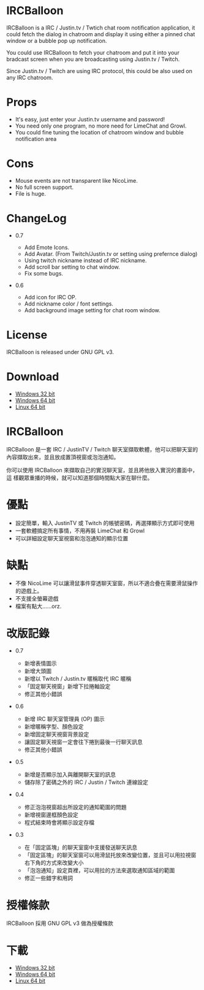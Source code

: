 IRCBalloon 
===========

IRCBalloon is a IRC / Justin.tv / Twtich chat room notification application, 
it could fetch the dialog in chatroom and display it using either a pinned
chat window or a bubble pop up notification.

You could use IRCBalloon to fetch your chatroom and put it into your bradcast
screen when you are broadcasting using Justin.tv / Twitch.

Since Justin.tv / Twitch are using IRC protocol, this could be also used on
any IRC chatroom.

Props
======

 - It's easy, just enter your Justin.tv username and password!
 - You need only one program, no more need for LimeChat and Growl.
 - You could fine tuning the location of chatroom window and bubble notification area

Cons
=======

 - Mouse events are not transparent like NicoLime.
 - No full screen support.
 - File is huge.

ChangeLog
===========
 - 0.7
    - Add Emote Icons.
    - Add Avatar. (From Twitch/Justin.tv or setting using prefernce dialog)
    - Using twitch nickname instead of IRC nickname.
    - Add scroll bar setting to chat window.
    - Fix some bugs.

 - 0.6
    - Add icon for IRC OP.
    - Add nickname color / font settings.
    - Add background image setting for chat room window.

License
========

IRCBalloon is released under GNU GPL v3.

Download
==========

 - [Windows 32 bit](http://bone.twbbs.org.tw/download/IRCBalloon/IRCBalloon-win32-0.7.1.jar)
 - [Windows 64 bit](http://bone.twbbs.org.tw/download/IRCBalloon/IRCBalloon-win64-0.7.1.jar)
 - [Linux 64 bit](http://bone.twbbs.org.tw/download/IRCBalloon/IRCBalloon-linux64-0.7.1.jar)


IRCBalloon 
===========

IRCBalloon 是一套 IRC / JustinTV / Twitch 聊天室擷取軟體，他可以把聊天室的
內容擷取出來，並且放成置頂視窗或泡泡通知。

你可以使用 IRCBalloon 來擷取自己的實況聊天室，並且將他放入實況的畫面中，這
樣觀眾重播的時候，就可以知道那個時間點大家在聊什麼。

優點
======

 - 設定簡單，輸入 JustinTV 或 Twitch 的帳號密碼，再選擇顯示方式即可使用
 - 一套軟體搞定所有事情，不用再裝 LimeChat 和 Growl
 - 可以詳細設定聊天室視窗和泡泡通知的顯示位置

缺點
=======

 - 不像 NicoLime 可以讓滑鼠事件穿透聊天室窗，所以不適合疊在需要滑鼠操作的遊戲上。
 - 不支援全螢幕遊戲
 - 檔案有點大……orz.

改版記錄
=========
 - 0.7
    - 新增表情圖示
    - 新增大頭圖
    - 新增以 Twitch / Justin.tv 暱稱取代 IRC 暱稱
    - 「固定聊天視窗」新增下拉捲軸設定
    - 修正其他小錯誤

 - 0.6
    - 新增 IRC 聊天室管理員 (OP) 圖示
    - 新增暱稱字型、顏色設定
    - 新增固定聊天視窗背景設定
    - 讓固定聊天視窗一定會往下捲到最後一行聊天訊息
    - 修正其他小錯誤

 - 0.5
    - 新增是否顯示加入與離開聊天室的訊息
    - 儲存除了密碼之外的 IRC / Justin / Twitch 連線設定

 - 0.4
    - 修正泡泡視窗超出所設定的通知範圍的問題
    - 新增視窗邊框顏色設定
    - 程式結束時會將顯示設定存檔

 - 0.3
    - 在「固定區塊」的聊天室窗中支援發送聊天訊息
    - 「固定區塊」的聊天室窗可以用滑鼠托放來改變位置，並且可以用拉視窗右下角的方式來改變大小
    - 「泡泡通知」設定頁裡，可以用拉的方法來選取通知區域的範圍
    - 修正一些錯字和用詞

授權條款
========

IRCBalloon 採用 GNU GPL v3 做為授權條款

下載
=======

 - [Windows 32 bit](http://bone.twbbs.org.tw/download/IRCBalloon/IRCBalloon-win32-0.7.1.jar)
 - [Windows 64 bit](http://bone.twbbs.org.tw/download/IRCBalloon/IRCBalloon-win64-0.7.1.jar)
 - [Linux 64 bit](http://bone.twbbs.org.tw/download/IRCBalloon/IRCBalloon-linux64-0.7.1.jar)


